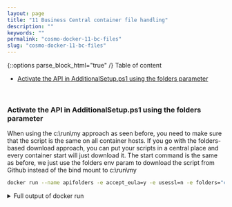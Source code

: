```yaml
---
layout: page
title: "11 Business Central container file handling"
description: ""
keywords: ""
permalink: "cosmo-docker-11-bc-files"
slug: "cosmo-docker-11-bc-files"
---
```

{::options parse_block_html="true" /}
Table of content
- [Activate the API in AdditionalSetup.ps1 using the folders parameter](#activate-the-api-in-additionalsetupps1-using-the-folders-parameter)

&nbsp;<br />

### Activate the API in AdditionalSetup.ps1 using the folders parameter
When using the c:\run\my approach as seen before, you need to make sure that the script is the same on all container hosts. If you go with the folders-based download approach, you can put your scripts in a central place and every container start will just download it. The start command is the same as before, we just use the folders env param to download the script from Github instead of the bind mount to c:\run\my
```bash
docker run --name apifolders -e accept_eula=y -e usessl=n -e folders="c:\run\my=https://github.com/tfenster/nav-docker-samples/archive/initialize-api.zip\nav-docker-samples-initialize-api" -e customNavSettings="ApiServicesEnabled=true" mcr.microsoft.com/businesscentral/onprem:1810-ltsc2019
```

<details><summary markdown="span">Full output of docker run</summary>
```bash
PS C:\temp> docker run --name apifolders -e accept_eula=y -e usessl=n -e folders="c:\run\my=https://github.com/tfenster/nav-docker-samples/archive/initialize-api.zip\nav-docker-samples-initialize-api" -e customNavSettings="ApiServicesEnabled=true" mcr.microsoft.com/businesscentral/onprem:1810-ltsc2019
Setting up folders...
Downloading https://github.com/tfenster/nav-docker-samples/archive/initialize-api.zip to c:\run\my
Extracting file in temp folder
Moving nav-docker-samples-initialize-api to target folder c:\run\my
Setting up folders took 1 seconds
Initializing...
Starting Container
Hostname is 4cae07acf2e7
PublicDnsName is 4cae07acf2e7
Using NavUserPassword Authentication
Starting Local SQL Server
Starting Internet Information Server
Creating Self Signed Certificate
Self Signed Certificate Thumbprint 13C16B33D13DB10CBBC283049401003BA6795685
Modifying Service Tier Config File with Instance Specific Settings
Modifying Service Tier Config File with settings from environment variable
Setting ApiServicesEnabled to true
Starting Service Tier
Registering event sources
Creating DotNetCore Web Server Instance
Creating http download site
Setting SA Password and enabling SA
Creating admin as SQL User and add to sysadmin
Creating SUPER user
initialize API Services
Container IP Address: 172.27.2.221
Container Hostname  : 4cae07acf2e7
Container Dns Name  : 4cae07acf2e7
Web Client          : http://4cae07acf2e7/NAV/
Admin Username      : admin
Admin Password      : Reje5801
Dev. Server         : http://4cae07acf2e7
Dev. ServerInstance : NAV

Files:
http://4cae07acf2e7:8080/al-2.1.191507.vsix

Initialization took 74 seconds
Ready for connections!
Starting EventLog Monitor
Monitoring EventSources from EventLog[Application]:
- MicrosoftDynamicsNAVClientClientService
- MicrosoftDynamicsNAVClientWebClient
- MicrosoftDynamicsNavServer$NAV
- MSSQL$SQLEXPRESS
```
</details>
&nbsp;<br />
Directly after startup you see the log output of the download and extraction of our .zip file. At the end, you again see the "initializing API Service" entry from our script. As before, open http://&lt;ip&gt;:7048/NAV/api/beta/companyInformation in your browser when the container is ready to validate the API access.
{::options parse_block_html="true" /}

